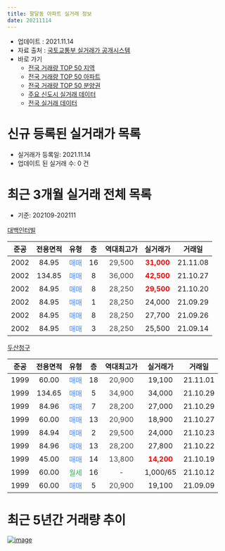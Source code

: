 ```yaml
---
title: 팔달동 아파트 실거래 정보
date: 20211114
---
```


* 업데이트 : 2021.11.14
* 자료 출처 : [국토교통부 실거래가 공개시스템](http://rt.molit.go.kr)
* 바로 가기
    * [전국 거래량 TOP 50 지역](https://apt-info.github.io/apt-trade-info/tr)
    * [전국 거래량 TOP 50 아파트](https://apt-info.github.io/apt-trade-info/ta)
    * [전국 거래량 TOP 50 분양권](https://apt-info.github.io/apt-trade-info/tb)
    * [주요 신도시 실거래 데이터](https://apt-info.github.io/apt-trade-info/newtown)
    * [전국 실거래 데이터](https://apt-info.github.io/apt-trade-info/all)



<script async src="https://pagead2.googlesyndication.com/pagead/js/adsbygoogle.js"></script>
<!-- 기본광고 -->
<ins class="adsbygoogle"
     style="display:block"
     data-ad-client="ca-pub-1142216861245946"
     data-ad-slot="4805727019"
     data-ad-format="auto"
     data-full-width-responsive="true"></ins>
<script>
     (adsbygoogle = window.adsbygoogle || []).push({});
</script>


# 신규 등록된 실거래가 목록

* 실거래가 등록일: 2021.11.14
* 업데이트 된 실거래 수: 0 건




<script async src="https://pagead2.googlesyndication.com/pagead/js/adsbygoogle.js"></script>
<!-- 기본광고 -->
<ins class="adsbygoogle"
     style="display:block"
     data-ad-client="ca-pub-1142216861245946"
     data-ad-slot="4805727019"
     data-ad-format="auto"
     data-full-width-responsive="true"></ins>
<script>
     (adsbygoogle = window.adsbygoogle || []).push({});
</script>


# 최근 3개월 실거래 전체 목록
* 기준: 202109-202111


[대백인터빌](https://search.naver.com/search.naver?query=%EB%8C%80%EB%B0%B1%EC%9D%B8%ED%84%B0%EB%B9%8C)

|준공|전용면적|유형|층|역대최고가|실거래가|거래일|
|:---:|:---:|:---:|:---:|:---:|:---:|:---:|
|2002|84.95|<span style="color:#4285F3">매매</span>|16|<span style="color:#444444">29,500</span>|<b><span style="color:#FF0000">31,000</span></b>|21.11.08|
|2002|134.85|<span style="color:#4285F3">매매</span>|8|<span style="color:#444444">36,000</span>|<b><span style="color:#FF0000">42,500</span></b>|21.10.27|
|2002|84.95|<span style="color:#4285F3">매매</span>|8|<span style="color:#444444">28,250</span>|<b><span style="color:#FF0000">29,500</span></b>|21.10.20|
|2002|84.95|<span style="color:#4285F3">매매</span>|1|<span style="color:#444444">28,250</span>|24,000|21.09.29|
|2002|84.95|<span style="color:#4285F3">매매</span>|8|<span style="color:#444444">28,250</span>|27,700|21.09.26|
|2002|84.95|<span style="color:#4285F3">매매</span>|3|<span style="color:#444444">28,250</span>|25,500|21.09.14|

[두산청구](https://search.naver.com/search.naver?query=%EB%91%90%EC%82%B0%EC%B2%AD%EA%B5%AC)

|준공|전용면적|유형|층|역대최고가|실거래가|거래일|
|:---:|:---:|:---:|:---:|:---:|:---:|:---:|
|1999|60.00|<span style="color:#4285F3">매매</span>|18|<span style="color:#444444">20,900</span>|19,100|21.11.01|
|1999|134.65|<span style="color:#4285F3">매매</span>|5|<span style="color:#444444">34,900</span>|34,000|21.10.29|
|1999|84.96|<span style="color:#4285F3">매매</span>|7|<span style="color:#444444">28,200</span>|27,000|21.10.29|
|1999|60.00|<span style="color:#4285F3">매매</span>|13|<span style="color:#444444">20,900</span>|18,900|21.10.27|
|1999|84.94|<span style="color:#4285F3">매매</span>|2|<span style="color:#444444">29,500</span>|24,000|21.10.23|
|1999|84.96|<span style="color:#4285F3">매매</span>|13|<span style="color:#444444">28,200</span>|27,800|21.10.22|
|1999|45.00|<span style="color:#4285F3">매매</span>|14|<span style="color:#444444">13,800</span>|<b><span style="color:#FF0000">14,200</span></b>|21.10.19|
|1999|60.00|<span style="color:#34A853">월세</span>|16|<span style="color:#444444">-</span>|1,000/65|21.10.12|
|1999|60.00|<span style="color:#4285F3">매매</span>|5|<span style="color:#444444">20,900</span>|19,100|21.09.09|



<script async src="https://pagead2.googlesyndication.com/pagead/js/adsbygoogle.js"></script>
<!-- 기본광고 -->
<ins class="adsbygoogle"
     style="display:block"
     data-ad-client="ca-pub-1142216861245946"
     data-ad-slot="4805727019"
     data-ad-format="auto"
     data-full-width-responsive="true"></ins>
<script>
     (adsbygoogle = window.adsbygoogle || []).push({});
</script>


# 최근 5년간 거래량 추이


<div style="width:100%;">
    <canvas id="deal_progress" height="200"></canvas>
</div>

<script>
new Chart(document.getElementById("deal_progress"), {
    type: 'line',
    data: {
        labels: ['16.01','16.02','16.03','16.04','16.05','16.06','16.07','16.08','16.09','16.10','16.11','16.12','17.01','17.02','17.03','17.04','17.05','17.06','17.07','17.08','17.09','17.10','17.11','17.12','18.01','18.02','18.03','18.04','18.05','18.06','18.07','18.08','18.09','18.10','18.11','18.12','19.01','19.02','19.03','19.04','19.05','19.06','19.07','19.08','19.09','19.10','19.11','19.12','20.01','20.02','20.03','20.04','20.05','20.06','20.07','20.08','20.09','20.10','20.11','20.12','21.01','21.02','21.03','21.04','21.05','21.06','21.07','21.08','21.09','21.10','21.11'],
        datasets: [{
            label: '매매/분양권',
            data: [4,4,6,3,3,5,2,4,3,12,4,3,7,7,7,8,8,13,8,3,11,5,8,9,7,2,10,8,6,6,9,13,10,5,1,3,3,3,3,9,22,8,9,8,5,13,9,5,9,8,2,8,7,6,10,9,10,10,8,16,8,11,7,2,7,14,6,3,4,8,2],
            borderColor: "rgba(66, 133, 243, 1)",
            backgroundColor: "rgba(66, 133, 243, 0.05)",
            borderWidth: 1,
            pointRadius: 0,
            fill: false,
            lineTension: 0
        },{
            label: '전/월세',
            data: [5,4,7,4,2,5,2,6,3,4,2,4,3,2,2,6,3,1,3,5,3,2,1,1,4,0,1,2,1,0,4,3,4,1,3,3,5,3,4,8,2,2,3,3,2,4,0,1,2,3,4,0,1,2,3,2,0,1,1,1,2,5,3,5,1,3,1,0,0,1,0],
            borderColor: "rgba(255, 90, 0, 1)",
            backgroundColor: "rgba(255, 90, 0, 0.05)",
            borderWidth: 1,
            pointRadius: 0,
            fill: false,
            lineTension: 0
        },{
            label: '합계',
            data: [9,8,13,7,5,10,4,10,6,16,6,7,10,9,9,14,11,14,11,8,14,7,9,10,11,2,11,10,7,6,13,16,14,6,4,6,8,6,7,17,24,10,12,11,7,17,9,6,11,11,6,8,8,8,13,11,10,11,9,17,10,16,10,7,8,17,7,3,4,9,2],
            borderColor: "rgba(0, 0, 0, 1)",
            backgroundColor: "rgba(0, 0, 0, 0.03)",
            borderWidth: 0.1,
            pointRadius: 0,
            fill: true,
            lineTension: 0
        }
        ]
    },
    options: {
        responsive: true,
        title: {
            display: false
        },
        tooltips: {
            mode: 'index',
            intersect: false
        },
        hover: {
            mode: 'nearest',
            intersect: true
        },
        scales: {
            xAxes: [{
                display: true,
                scaleLabel: {
                    display: true,
                    labelString: '년/월'
                }
            }],
            yAxes: [{
                display: true,
                ticks: {
                    suggestedMin: 0,
                },
                scaleLabel: {
                    display: true,
                    labelString: '실거래 수'
                }
            }]
        }
    }
});

</script>


[![image](https://apt-info.github.io/images/2020-01-03-apt-trade-info/1024x500.png)](https://play.google.com/store/apps/details?id=com.aptinfo.apttradeinfo)

